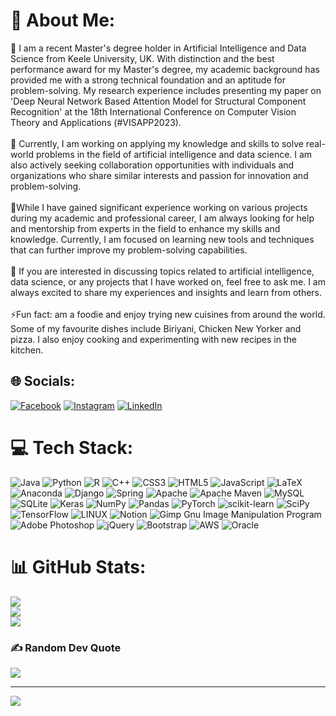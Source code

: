 # 💫 About Me:
🔭 I am a recent Master's degree holder in Artificial Intelligence and Data Science from Keele University, UK. With distinction and the best performance award for my Master's degree, my academic background has provided me with a strong technical foundation and an aptitude for problem-solving. My research experience includes presenting my paper on 'Deep Neural Network Based Attention Model for Structural Component Recognition' at the 18th International Conference on Computer Vision Theory and Applications (#VISAPP2023).<br><br>🤝 Currently, I am working on applying my knowledge and skills to solve real-world problems in the field of artificial intelligence and data science. I am also actively seeking collaboration opportunities with individuals and organizations who share similar interests and passion for innovation and problem-solving.<br><br>🌱While I have gained significant experience working on various projects during my academic and professional career, I am always looking for help and mentorship from experts in the field to enhance my skills and knowledge. Currently, I am focused on learning new tools and techniques that can further improve my problem-solving capabilities.<br><br>💬 If you are interested in discussing topics related to artificial intelligence, data science, or any projects that I have worked on, feel free to ask me. I am always excited to share my experiences and insights and learn from others.<br><br>⚡Fun fact:  am a foodie and enjoy trying new cuisines from around the world. Some of my favourite dishes include Biriyani, Chicken New Yorker and pizza. I also enjoy cooking and experimenting with new recipes in the kitchen.


## 🌐 Socials:
[![Facebook](https://img.shields.io/badge/Facebook-%231877F2.svg?logo=Facebook&logoColor=white)](https://facebook.com/sangeeth.dev.9) [![Instagram](https://img.shields.io/badge/Instagram-%23E4405F.svg?logo=Instagram&logoColor=white)](https://instagram.com/sangeeth_dev_s) [![LinkedIn](https://img.shields.io/badge/LinkedIn-%230077B5.svg?logo=linkedin&logoColor=white)](https://linkedin.com/in/sangeeth-dev) 

# 💻 Tech Stack:
![Java](https://img.shields.io/badge/java-%23ED8B00.svg?style=plastic&logo=java&logoColor=white) ![Python](https://img.shields.io/badge/python-3670A0?style=plastic&logo=python&logoColor=ffdd54) ![R](https://img.shields.io/badge/r-%23276DC3.svg?style=plastic&logo=r&logoColor=white) ![C++](https://img.shields.io/badge/c++-%2300599C.svg?style=plastic&logo=c%2B%2B&logoColor=white) ![CSS3](https://img.shields.io/badge/css3-%231572B6.svg?style=plastic&logo=css3&logoColor=white) ![HTML5](https://img.shields.io/badge/html5-%23E34F26.svg?style=plastic&logo=html5&logoColor=white) ![JavaScript](https://img.shields.io/badge/javascript-%23323330.svg?style=plastic&logo=javascript&logoColor=%23F7DF1E) ![LaTeX](https://img.shields.io/badge/latex-%23008080.svg?style=plastic&logo=latex&logoColor=white) ![Anaconda](https://img.shields.io/badge/Anaconda-%2344A833.svg?style=plastic&logo=anaconda&logoColor=white) ![Django](https://img.shields.io/badge/django-%23092E20.svg?style=plastic&logo=django&logoColor=white) ![Spring](https://img.shields.io/badge/spring-%236DB33F.svg?style=plastic&logo=spring&logoColor=white) ![Apache](https://img.shields.io/badge/apache-%23D42029.svg?style=plastic&logo=apache&logoColor=white) ![Apache Maven](https://img.shields.io/badge/Apache%20Maven-C71A36?style=plastic&logo=Apache%20Maven&logoColor=white) ![MySQL](https://img.shields.io/badge/mysql-%2300f.svg?style=plastic&logo=mysql&logoColor=white) ![SQLite](https://img.shields.io/badge/sqlite-%2307405e.svg?style=plastic&logo=sqlite&logoColor=white) ![Keras](https://img.shields.io/badge/Keras-%23D00000.svg?style=plastic&logo=Keras&logoColor=white) ![NumPy](https://img.shields.io/badge/numpy-%23013243.svg?style=plastic&logo=numpy&logoColor=white) ![Pandas](https://img.shields.io/badge/pandas-%23150458.svg?style=plastic&logo=pandas&logoColor=white) ![PyTorch](https://img.shields.io/badge/PyTorch-%23EE4C2C.svg?style=plastic&logo=PyTorch&logoColor=white) ![scikit-learn](https://img.shields.io/badge/scikit--learn-%23F7931E.svg?style=plastic&logo=scikit-learn&logoColor=white) ![SciPy](https://img.shields.io/badge/SciPy-%230C55A5.svg?style=plastic&logo=scipy&logoColor=%white) ![TensorFlow](https://img.shields.io/badge/TensorFlow-%23FF6F00.svg?style=plastic&logo=TensorFlow&logoColor=white) ![LINUX](https://img.shields.io/badge/Linux-FCC624?style=plastic&logo=linux&logoColor=black) ![Notion](https://img.shields.io/badge/Notion-%23000000.svg?style=plastic&logo=notion&logoColor=white) ![Gimp Gnu Image Manipulation Program](https://img.shields.io/badge/Gimp-657D8B?style=plastic&logo=gimp&logoColor=FFFFFF) ![Adobe Photoshop](https://img.shields.io/badge/adobephotoshop-%2331A8FF.svg?style=plastic&logo=adobephotoshop&logoColor=white) ![jQuery](https://img.shields.io/badge/jquery-%230769AD.svg?style=plastic&logo=jquery&logoColor=white) ![Bootstrap](https://img.shields.io/badge/bootstrap-%23563D7C.svg?style=plastic&logo=bootstrap&logoColor=white) ![AWS](https://img.shields.io/badge/AWS-%23FF9900.svg?style=plastic&logo=amazon-aws&logoColor=white) ![Oracle](https://img.shields.io/badge/Oracle-F80000?style=plastic&logo=oracle&logoColor=white)
# 📊 GitHub Stats:
![](https://github-readme-stats.vercel.app/api?username=sangeeth1995&theme=city_light&hide_border=false&include_all_commits=false&count_private=false)<br/>
![](https://github-readme-streak-stats.herokuapp.com/?user=sangeeth1995&theme=city_light&hide_border=false)<br/>
![](https://github-readme-stats.vercel.app/api/top-langs/?username=sangeeth1995&theme=city_light&hide_border=false&include_all_commits=false&count_private=false&layout=compact)


### ✍️ Random Dev Quote
![](https://quotes-github-readme.vercel.app/api?type=horizontal&theme=radical)

---
[![](https://visitcount.itsvg.in/api?id=sangeeth1995&icon=2&color=1)](https://visitcount.itsvg.in)

<!-- Proudly created with GPRM ( https://gprm.itsvg.in ) -->

